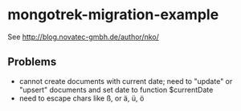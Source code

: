 # mongotrek-migration-example
See http://blog.novatec-gmbh.de/author/nko/


## Problems
* cannot create documents with current date; need to "update" or "upsert" documents and set date to function $currentDate
* need to escape chars like ß, or ä, ü, ö